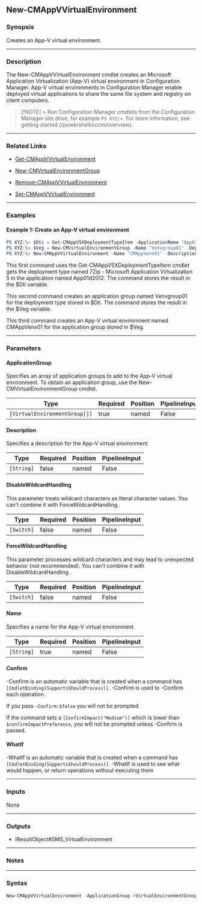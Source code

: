 New-CMAppVVirtualEnvironment
----------------------------




### Synopsis
Creates an App-V virtual environment.



---


### Description

The New-CMAppVVirtualEnvironment cmdlet creates an Microsoft Application Virtualization (App-V) virtual environment in Configuration Manager. App-V virtual environments in Configuration Manager enable deployed virtual applications to share the same file system and registry on client computers.



> [!NOTE] > Run Configuration Manager cmdlets from the Configuration Manager site drive, for example `PS XYZ:>`. For more information, see getting started (/powershell/sccm/overview).



---


### Related Links
* [Get-CMAppVVirtualEnvironment](Get-CMAppVVirtualEnvironment)



* [New-CMVirtualEnvironmentGroup](New-CMVirtualEnvironmentGroup)



* [Remove-CMAppVVirtualEnvironment](Remove-CMAppVVirtualEnvironment)



* [Set-CMAppVVirtualEnvironment](Set-CMAppVVirtualEnvironment)





---


### Examples
#### Example 1: Create an App-V virtual environment
```PowerShell
PS XYZ:\> $Dti = Get-CMAppV5XDeploymentTypeItem -ApplicationName "App01d2012" -DeploymentTypeName "7Zip - Microsoft Application Virtualization 5"
PS XYZ:\> $Veg = New-CMVirtualEnvironmentGroup -Name "Venvgroup01" -DeploymentType $Dti
PS XYZ:\> New-CMAppVVirtualEnvironment -Name "CMAppVenv01" -Description "App-V virtual environment" -ApplicationGroup $Veg
```
This first command uses the Get-CMAppV5XDeploymentTypeItem cmdlet gets the deployment type named 7Zip - Microsoft Application Virtualization 5 in the application named App01d2012. The command stores the result in the $Dti variable.


This second command creates an application group named Venvgroup01 for the deployment type stored in $Dti. The command stores the result in the $Veg variable.


This third command creates an App-V virtual environment named CMAppVenv01 for the application group stored in $Veg.


---


### Parameters
#### **ApplicationGroup**

Specifies an array of application groups to add to the App-V virtual environment. To obtain an application group, use the New-CMVirtualEnvironmentGroup cmdlet.






|Type                         |Required|Position|PipelineInput|
|-----------------------------|--------|--------|-------------|
|`[VirtualEnvironmentGroup[]]`|true    |named   |False        |



#### **Description**

Specifies a description for the App-V virtual environment.






|Type      |Required|Position|PipelineInput|
|----------|--------|--------|-------------|
|`[String]`|false   |named   |False        |



#### **DisableWildcardHandling**

This parameter treats wildcard characters as literal character values. You can't combine it with ForceWildcardHandling .






|Type      |Required|Position|PipelineInput|
|----------|--------|--------|-------------|
|`[Switch]`|false   |named   |False        |



#### **ForceWildcardHandling**

This parameter processes wildcard characters and may lead to unexpected behavior (not recommended). You can't combine it with DisableWildcardHandling .






|Type      |Required|Position|PipelineInput|
|----------|--------|--------|-------------|
|`[Switch]`|false   |named   |False        |



#### **Name**

Specifies a name for the App-V virtual environment.






|Type      |Required|Position|PipelineInput|
|----------|--------|--------|-------------|
|`[String]`|true    |named   |False        |



#### **Confirm**
-Confirm is an automatic variable that is created when a command has ```[CmdletBinding(SupportsShouldProcess)]```.
-Confirm is used to -Confirm each operation.

If you pass ```-Confirm:$false``` you will not be prompted.


If the command sets a ```[ConfirmImpact("Medium")]``` which is lower than ```$confirmImpactPreference```, you will not be prompted unless -Confirm is passed.

#### **WhatIf**
-WhatIf is an automatic variable that is created when a command has ```[CmdletBinding(SupportsShouldProcess)]```.
-WhatIf is used to see what would happen, or return operations without executing them


---


### Inputs
None





---


### Outputs
* IResultObject#SMS_VirtualEnvironment






---


### Notes




---


### Syntax
```PowerShell
New-CMAppVVirtualEnvironment -ApplicationGroup <VirtualEnvironmentGroup[]> [-Description <String>] [-DisableWildcardHandling] [-ForceWildcardHandling] -Name <String> [-Confirm] [-WhatIf] [<CommonParameters>]
```
